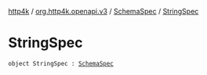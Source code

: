 [http4k](../../index.md) / [org.http4k.openapi.v3](../index.md) / [SchemaSpec](index.md) / [StringSpec](./-string-spec.md)

# StringSpec

`object StringSpec : `[`SchemaSpec`](index.md)